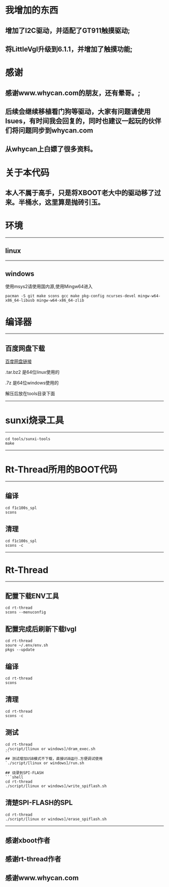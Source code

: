 # 我增加的东西
## 增加了I2C驱动，并适配了GT911触摸驱动;
## 将LittleVgl升级到6.1.1，并增加了触摸功能;
# 感谢
## 感谢www.whycan.com的朋友，还有晕哥。;
## 后续会继续移植看门狗等驱动，大家有问题请使用Isues，有时间我会回复的，同时也建议一起玩的伙伴们将问题同步到whycan.com
## 从whycan上白嫖了很多资料。
# 关于本代码
## 本人不属于高手，只是将XBOOT老大中的驱动移了过来。半桶水，这里算是抛砖引玉。
# 环境
---
## linux
---
## windows

使用msys2请使用国内源,使用Mingw64进入
```shell
pacman -S git make scons gcc make pkg-config ncurses-devel mingw-w64-x86_64-libusb mingw-w64-x86_64-zlib
```

# 编译器
---
## 百度网盘下载
[百度网盘链接](https://pan.baidu.com/s/16hCiVEnsWqkEROxbpzD-9Q)

.tar.bz2 是64位linux使用的

.7z 是64位windows使用的

解压后放在tools目录下面

---
# sunxi烧录工具
---
```shell
cd tools/sunxi-tools
make
```
---
# Rt-Thread所用的BOOT代码
---
## 编译
```shell
cd f1c100s_spl
scons
```
## 清理
```shell
cd f1c100s_spl
scons -c
```
---
# Rt-Thread

---

## 配置下载ENV工具
```shell
cd rt-thread
scons --menuconfig
```

## 配置完成后刷新下载lvgl
```shell
cd rt-thread
soure ~/.env/env.sh
pkgs --update
```

## 编译
```shell
cd rt-thread
scons
```

## 清理
```shell
cd rt-thread
scons -c
```

## 测试
```shell
cd rt-thread
./script/[linux or windows]/dram_exec.sh
``
## 测试增加USB模式不下载，直接USB运行.方便调试使用
`./script/[linux or windows]/run.sh

## 烧录到SPI-FLASH
```shell
cd rt-thread
./script/[linux or windows]/write_spiflash.sh
```

## 清楚SPI-FLASH的SPL
```shell
cd rt-thread
./script/[linux or windows]/erase_spiflash.sh
```

---

## 感谢xboot作者

## 感谢rt-thread作者

## 感谢www.whycan.com